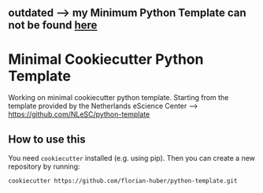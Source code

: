 ## outdated --> my Minimum Python Template can not be found [here](https://github.com/florian-huber/minimal-python-template)

# Minimal Cookiecutter Python Template

Working on minimal cookiecutter python template.
Starting from the template provided by the Netherlands eScience Center --> https://github.com/NLeSC/python-template


## How to use this

You need `cookiecutter` installed (e.g. using pip). Then you can create a new repository by running:
```
cookiecutter https://github.com/florian-huber/python-template.git
```
